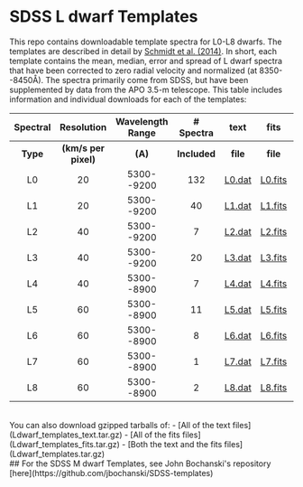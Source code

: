 SDSS L dwarf Templates
======================

This repo contains downloadable template spectra for L0-L8 dwarfs. The templates are described in detail by [Schmidt et al. (2014)](http://adsabs.harvard.edu/abs/2014PASP..126..642S). In short, each template contains the mean, median, error and spread of L dwarf spectra that have been corrected to zero radial velocity and normalized (at 8350--8450Å). The spectra primarily come from SDSS, but have been supplemented by data from the APO 3.5-m telescope. This table includes information and individual downloads for each of the templates:

|Spectral|Resolution|Wavelength Range|# Spectra|text|fits|jpeg|
|:---:|:----------:|:----:|:---------:|:-----:|:----:|:----:|
|**Type**|**(km/s per pixel)**|**(A)**|**Included**|**file**|**file**|**file**|
|L0|20|5300--9200|132|[L0.dat](L0.dat)|[L0.fits](L0.fits)|[L0.jpg](L0.jpg)|
|L1|20|5300--9200|40|[L1.dat](L1.dat)|[L1.fits](L1.fits)|[L1.jpg](L1.jpg)|
|L2|40|5300--9200|7|[L2.dat](L2.dat)|[L2.fits](L2.fits)|[L2.jpg](L2.jpg)|
|L3|40|5300--9200|20|[L3.dat](L3.dat)|[L3.fits](L3.fits)|[L3.jpg](L3.jpg)|
|L4|40|5300--8900|7|[L4.dat](L4.dat)|[L4.fits](L4.fits)|[L4.jpg](L4.jpg)|
|L5|60|5300--8900|11|[L5.dat](L5.dat)|[L5.fits](L5.fits)|[L5.jpg](L5.jpg)|
|L6|60|5300--8900|8|[L6.dat](L6.dat)|[L6.fits](L6.fits)|[L6.jpg](L6.jpg)|
|L7|60|5300--8900|1|[L7.dat](L7.dat)|[L7.fits](L7.fits)|[L7.jpg](L7.jpg)|
|L8|60|5300--8900|2|[L8.dat](L8.dat)|[L8.fits](L8.fits)|[L8.jpg](L8.jpg)|

<br>
You can also download gzipped tarballs of:
- [All of the text files](Ldwarf_templates_text.tar.gz)
- [All of the fits files](Ldwarf_templates_fits.tar.gz)
- [Both the text and the fits files](Ldwarf_templates.tar.gz)

<br>
## For the SDSS M dwarf Templates, see John Bochanski's repository [here](https://github.com/jbochanski/SDSS-templates)
